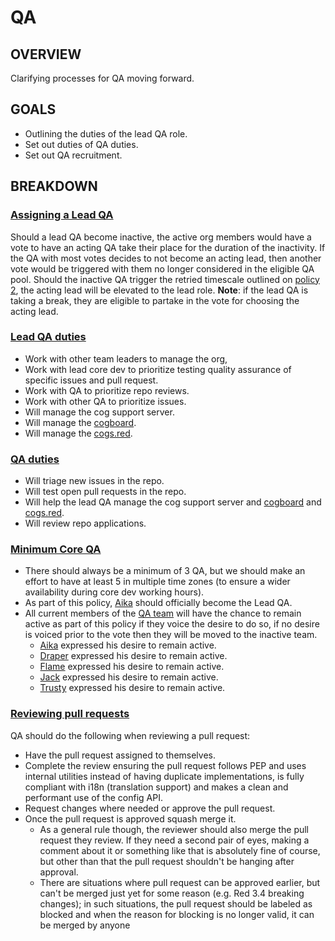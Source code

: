 # QA
## OVERVIEW
Clarifying processes for QA moving forward.
## GOALS
- Outlining the duties of the lead QA role.
- Set out duties of QA duties.
- Set out QA recruitment.
## BREAKDOWN
### <ins>Assigning a Lead QA</ins>
Should a lead QA become inactive, the active org members would have a vote to have an acting QA take their place for the duration of the inactivity. If the QA with most votes decides to not become an acting lead, then another vote would be triggered with them no longer considered in the eligible QA pool.
Should the inactive QA trigger the retried timescale outlined on [policy 2](Policy%202.md), the acting lead will be elevated to the lead role.
**Note**: if the lead QA is taking a break, they are eligible to partake in the vote for choosing the acting lead.

### <ins>Lead QA duties</ins>
- Work with other team leaders to manage the org,
- Work with lead core dev to prioritize testing quality assurance of specific issues and pull request.
- Work with QA to prioritize repo reviews.
- Work with other QA to prioritize issues.
- Will manage the cog support server.
- Will manage the [cogboard](https://cogboard.red/).
- Will manage the [cogs.red](http://cogs.red/).

### <ins>QA duties</ins>
- Will triage new issues in the repo.
- Will test open pull requests in the repo.
- Will help the lead QA manage the cog support server and [cogboard](https://cogboard.red/) and [cogs.red](http://cogs.red/).
- Will review repo applications.

### <ins>Minimum Core QA</ins>
- There should always be a minimum of 3 QA, but we should make an effort to have at least 5 in multiple time zones (to ensure a wider availability during core dev working hours).
- As part of this policy, [Aika](https://github.com/aikaterna) should officially become the Lead QA.
- All current members of the [QA team](https://github.com/orgs/Cog-Creators/teams/quality-assurance) will have the chance to remain active as part of this policy if they voice the desire to do so, if no desire is voiced prior to the vote then they will be moved to the inactive team.
  - [Aika](https://github.com/aikaterna) expressed his desire to remain active.
  - [Draper](https://github.com/Drapersniper) expressed his desire to remain active.
  - [Flame](https://github.com/Flame442) expressed his desire to remain active.
  - [Jack](https://github.com/jack1142) expressed his desire to remain active.
  - [Trusty](https://github.com/TrustyJAID) expressed his desire to remain active.

### <ins>Reviewing pull requests</ins>
QA should do the following when reviewing a pull request:
- Have the pull request assigned to themselves.
- Complete the review ensuring the pull request follows PEP and uses internal utilities instead of having duplicate implementations, is fully compliant with i18n (translation support) and makes a clean and performant use of the config API.
- Request changes where needed or approve the pull request.
- Once the pull request is approved squash merge it.
  - As a general rule though, the reviewer should also merge the pull request they review. If they need a second pair of eyes, making a comment about it or something like that is absolutely fine of course, but other than that the pull request shouldn't be hanging after approval.
  - There are situations where pull request can be approved earlier, but can't be merged just yet for some reason (e.g. Red 3.4 breaking changes); in such situations, the pull request should be labeled as blocked and when the reason for blocking is no longer valid, it can be merged by anyone

